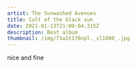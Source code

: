 ```yaml
---
artist: The Sunwashed Avenues
title: Cult of the black sun
date: 2021-01-13T21:09:04.315Z
description: Best album
thumbnail: /img/71w1t176npl._sl1000_.jpg
---
```

nice and fine